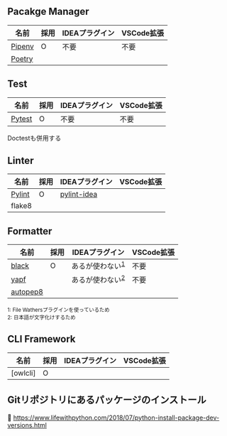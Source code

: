 Pacakge Manager
---------------

|   名前   | 採用 | IDEAプラグイン | VSCode拡張 |
| -------- | ---- | -------------- | ---------- |
| [Pipenv] | O    | 不要           | 不要       |
| [Poetry] |      |                |            |

[Pipenv]: https://docs.pipenv.org/en/latest/
[Poetry]: https://poetry.eustace.io/


Test
----

|   名前   | 採用 | IDEAプラグイン | VSCode拡張 |
| -------- | ---- | -------------- | ---------- |
| [Pytest] | O    | 不要           | 不要       |

[Pytest]: https://docs.pytest.org/en/latest/

Doctestも併用する


Linter
------

|   名前   | 採用 | IDEAプラグイン | VSCode拡張 |
| -------- | ---- | -------------- | ---------- |
| [Pylint] | O    | [pylint-idea]  |            |
| flake8   |      |                |            |

[pylint]: http://pylint.pycqa.org/en/latest/
[pylint-idea]: https://plugins.jetbrains.com/plugin/11084-pylint

Formatter
---------

|    名前    | 採用 |            IDEAプラグイン            | VSCode拡張 |
| ---------- | ---- | ------------------------------------ | ---------- |
| [black]    | O    | あるが使わない<sup>[1](#note1)</sup> | 不要       |
| [yapf]     |      | あるが使わない<sup>[2](#note2)</sup> | 不要       |
| [autopep8] |      |                                      |            |

[black]: https://github.com/python/black
[yapf]: https://github.com/google/yapf
[autopep8]: https://pypi.org/project/autopep8/

<small id="note1">1: File Wathersプラグインを使っているため</small>  
<small id="note2">2: 日本語が文字化けするため</small>


CLI Framework
-------------

|   名前   | 採用 | IDEAプラグイン | VSCode拡張 |
| -------- | ---- | -------------- | ---------- |
| [owlcli] | O    |                |            |

[owcli]: https://github.com/tadashi-aikawa/owcli


Gitリポジトリにあるパッケージのインストール
-------------------------------------------

📖 https://www.lifewithpython.com/2018/07/python-install-package-dev-versions.html
